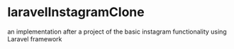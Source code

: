 # laravelInstagramClone
an implementation after a project of the basic instagram functionality using Laravel framework
